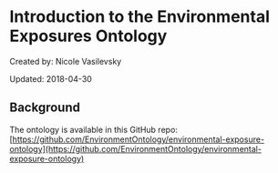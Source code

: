 # Introduction to the Environmental Exposures Ontology

Created by: Nicole Vasilevsky

Updated: 2018-04-30

## Background
The ontology is available in this GitHub repo: [https://github.com/EnvironmentOntology/environmental-exposure-ontology](https://github.com/EnvironmentOntology/environmental-exposure-ontology) 
